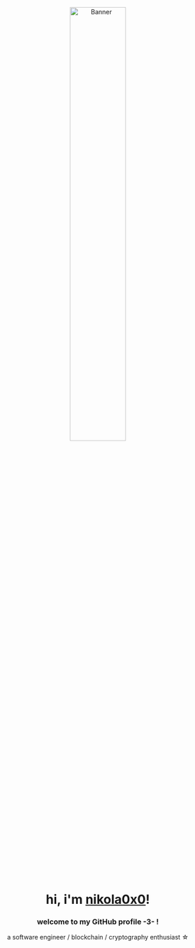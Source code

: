 <p align="center">
    <img src="https://upload.wikimedia.org/wikipedia/en/2/22/Charlie_Brown.png" alt="Banner" width="50%">
</p>

<h1 align="center">hi, i'm <a href="https://devniko.framer.website/">nikola0x0</a>!</h1>
<h3 align="center">welcome to my GitHub profile -3- !</h3>

<p align="center">a software engineer / blockchain / cryptography enthusiast ☆</p>

<p align="center">
  <a href="https://github.com/nikola0x0">
</p>
